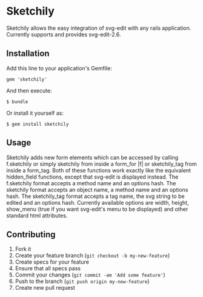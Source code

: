 # Sketchily

Sketchily allows the easy integration of svg-edit with any rails application.
Currently supports and provides svg-edit-2.6.

## Installation

Add this line to your application's Gemfile:

    gem 'sketchily'

And then execute:

    $ bundle

Or install it yourself as:

    $ gem install sketchily

## Usage

Sketchily adds new form elements which can be accessed by calling f.sketchily or simply sketchily from inside a form_for |f| or sketchily_tag from inside a form_tag.
Both of these functions work exactly like the equivalent hidden_field functions, except that svg-edit is displayed instead.
The f.sketchily format accepts a method name and an options hash.
The sketchily format accepts an object name, a method name and an options hash.
The sketchily_tag format accepts a tag name, the svg string to be edited and an options hash.
Currently available options are width, height, show_menu (true if you want svg-edit's menu to be displayed) and other standard html attributes.

## Contributing

1. Fork it
2. Create your feature branch (`git checkout -b my-new-feature`)
3. Create specs for your feature
4. Ensure that all specs pass
5. Commit your changes (`git commit -am 'Add some feature'`)
6. Push to the branch (`git push origin my-new-feature`)
7. Create new pull request

